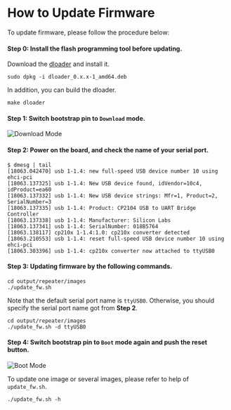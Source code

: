 # How to Update Firmware

To update firmware, please follow the procedure below:

#### **Step 0**: Install the flash programming tool before updating.
Download the [dloader](https://github.com/unisoc/dloader/releases/download/unisoc-v0.3.1/dloader_0.3.1-1_amd64.deb) and install it.

```shell
sudo dpkg -i dloader_0.x.x-1_amd64.deb
```

In addition, you can build the dloader.

```shell
make dloader
```

#### **Step 1**: Switch bootstrap pin to ```Download``` mode.
![Download Mode](/extras/images/download_mode.png)

#### **Step 2**: Power on the board, and check the name of your serial port.
```shell
$ dmesg | tail
[18063.042470] usb 1-1.4: new full-speed USB device number 10 using ehci-pci
[18063.137325] usb 1-1.4: New USB device found, idVendor=10c4, idProduct=ea60
[18063.137332] usb 1-1.4: New USB device strings: Mfr=1, Product=2, SerialNumber=3
[18063.137335] usb 1-1.4: Product: CP2104 USB to UART Bridge Controller
[18063.137338] usb 1-1.4: Manufacturer: Silicon Labs
[18063.137341] usb 1-1.4: SerialNumber: 018B5764
[18063.138117] cp210x 1-1.4:1.0: cp210x converter detected
[18063.210553] usb 1-1.4: reset full-speed USB device number 10 using ehci-pci
[18063.303396] usb 1-1.4: cp210x converter now attached to ttyUSB0
```

#### **Step 3**: Updating firmware by the following commands.

```shell
cd output/repeater/images
./update_fw.sh
```
Note that the default serial port name is ```ttyUSB0```.
Otherwise, you should specify the serial port name got from **Step 2**.

```shell
cd output/repeater/images
./update_fw.sh -d ttyUSB0
```

#### **Step 4**: Switch bootstrap pin to ```Boot``` mode again and push the reset button.
![Boot Mode](/extras/images/boot_mode.png)

To update one image or several images, please refer to help of ```update_fw.sh```.

```shell
./update_fw.sh -h
```

